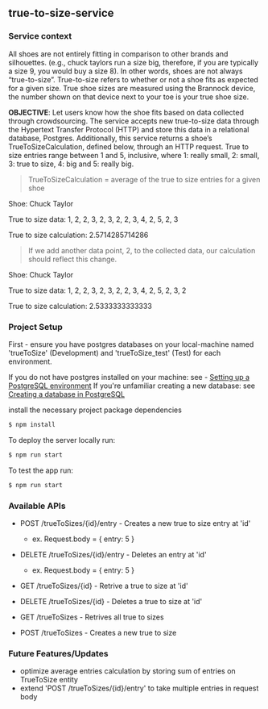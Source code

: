 ## true-to-size-service

### Service context
All shoes are not entirely fitting in comparison to other brands and silhouettes. (e.g., chuck taylors run a size big, therefore, if you are typically a size 9, you would buy a size 8). In other words, shoes are not always “true-to-size”. True-to-size refers to whether or not a shoe fits as expected for a given size. True shoe sizes are measured using the Brannock device, the number shown on that device next to your toe is your true shoe size.

**OBJECTIVE**: Let users know how the shoe fits based on data collected through crowdsourcing. The service accepts new true-to-size data through the Hypertext Transfer Protocol (HTTP) and store this data in a relational database, Postgres. Additionally, this service returns a shoe’s TrueToSizeCalculation, defined below, through an HTTP request. True to size entries range between 1 and 5, inclusive, where 1: really small, 2: small, 3: true to size, 4: big and 5: really big.

> TrueToSizeCalculation = average of the true to size entries for a given shoe

Shoe: Chuck Taylor  

True to size data: 1, 2, 2, 3, 2, 3, 2, 2, 3, 4, 2, 5, 2, 3  

True to size calculation: 2.5714285714286

>  If we add another data point, 2, to the collected data, our calculation should reflect this change.

Shoe: Chuck Taylor  

True to size data: 1, 2, 2, 3, 2, 3, 2, 2, 3, 4, 2, 5, 2, 3, 2  

True to size calculation: 2.5333333333333

### Project Setup

First - ensure you have postgres databases on your local-machine named 'trueToSize' (Development) and 'trueToSize_test' (Test) for each environment. 

If you do not have postgres installed on your machine: see - [Setting up a PostgreSQL environment](https://www.tutorialspoint.com/postgresql/postgresql_environment.htm)
If you're unfamiliar creating a new database: see [Creating a database in PostgreSQL](https://www.tutorialspoint.com/postgresql/postgresql_create_database.htm)


install the necessary project package dependencies
```sh
$ npm install
```
To deploy the server locally run:
```sh
$ npm run start
```
To test the app run:
```sh
$ npm run start
```
### Available APIs
- POST   /trueToSizes/{id}/entry - Creates a new true to size entry at 'id'
  - ex. Request.body = { entry: 5 }

- DELETE  /trueToSizes/{id}/entry - Deletes an entry at 'id'
  - ex. Request.body = { entry: 5 }

- GET    /trueToSizes/{id} - Retrive a true to size at 'id'
- DELETE /trueToSizes/{id} - Deletes a true to size at 'id'
- GET    /trueToSizes - Retrives all true to sizes
- POST   /trueToSizes - Creates a new true to size
  
### Future Features/Updates
- optimize average entries calculation by storing sum of entries on TrueToSize entity
- extend 'POST /trueToSizes/{id}/entry' to take multiple entries in request body
